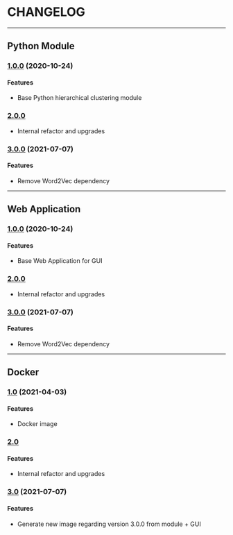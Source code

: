# CHANGELOG

***

## Python Module

### [1.0.0](https://github.com/Konstantin-Bogdanoski/Blanket-Clusterer-Module/releases/tag/v1.0.0) (2020-10-24)

#### Features

- Base Python hierarchical clustering module

### [2.0.0](#)

- Internal refactor and upgrades

### [3.0.0](https://github.com/Konstantin-Bogdanoski/Blanket-Clusterer-Module/releases/tag/v3.0.0) (2021-07-07)

#### Features

- Remove Word2Vec dependency

***

## Web Application

### [1.0.0](https://github.com/Konstantin-Bogdanoski/Blanket-Clusterer-GUI/releases/tag/v1.0.0) (2020-10-24)

#### Features

- Base Web Application for GUI

### [2.0.0](#)

- Internal refactor and upgrades

### [3.0.0](https://github.com/Konstantin-Bogdanoski/Blanket-Clusterer-GUI/releases/tag/v3.0.0) (2021-07-07)

#### Features

- Remove Word2Vec dependency

***

## Docker

### [1.0](https://hub.docker.com/repository/docker/kbogdanoski/blanket-clusterer) (2021-04-03)

#### Features

- Docker image

### [2.0](#)

#### Features

- Internal refactor and upgrades

### [3.0](https://hub.docker.com/repository/docker/kbogdanoski/blanket-clusterer) (2021-07-07)

#### Features

- Generate new image regarding version 3.0.0 from module + GUI